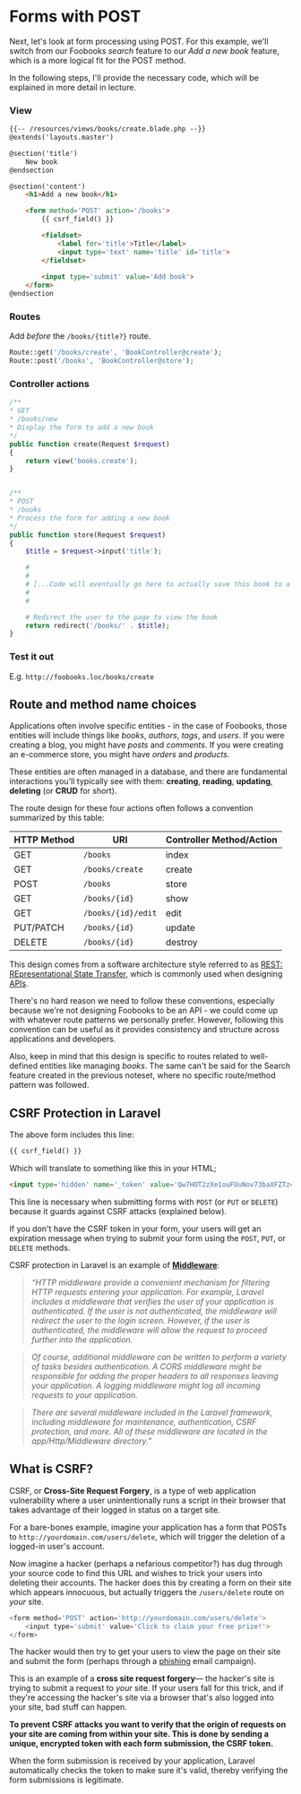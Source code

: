 # Forms with POST
Next, let's look at form processing using POST. For this example, we'll switch from our Foobooks *search* feature to our *Add a new book* feature, which is a more logical fit for the POST method.

In the following steps, I'll provide the necessary code, which will be explained in more detail in lecture.


### View
```html
{{-- /resources/views/books/create.blade.php --}}
@extends('layouts.master')

@section('title')
    New book
@endsection

@section('content')
    <h1>Add a new book</h1>

    <form method='POST' action='/books'>
        {{ csrf_field() }}

        <fieldset>
            <label for='title'>Title</label>
            <input type='text' name='title' id='title'>
        </fieldset>
        
        <input type='submit' value='Add book'>
    </form>
@endsection
```


### Routes
Add *before* the `/books/{title?}` route.

```php
Route::get('/books/create', 'BookController@create');
Route::post('/books', 'BookController@store');
```

### Controller actions
```php
/**
* GET
* /books/new
* Display the form to add a new book
*/
public function create(Request $request) 
{
    return view('books.create');
}


/**
* POST
* /books
* Process the form for adding a new book
*/
public function store(Request $request) 
{
    $title = $request->input('title');

    #
    #
    # [...Code will eventually go here to actually save this book to a database...]
    #
    #

    # Redirect the user to the page to view the book
    return redirect('/books/' . $title);
}
```

### Test it out
E.g. `http://foobooks.loc/books/create`


## Route and method name choices
Applications often involve specific entities - in the case of Foobooks, those entities will include things like *books*, *authors*, *tags*, and *users*. If you were creating a blog, you might have *posts* and *comments*. If you were creating an e-commerce store, you might have *orders* and *products*.

These entities are often managed in a database, and there are fundamental interactions you'll typically see with them: **creating**, **reading**, **updating**, **deleting** (or **CRUD** for short).

The route design for these four actions often follows a convention summarized by this table:

HTTP Method | URI              | Controller Method/Action
----------|--------------------|--------------
GET       | `/books`           | index
GET       | `/books/create`    | create
POST      | `/books`           | store
GET       | `/books/{id}`      | show
GET       | `/books/{id}/edit` | edit
PUT/PATCH | `/books/{id}`      | update
DELETE    | `/books/{id}`      | destroy

This design comes from a software architecture style referred to as [REST: REpresentational State Transfer](https://en.wikipedia.org/wiki/Representational_state_transfer), which is commonly used when designing [APIs](https://en.wikipedia.org/wiki/Application_programming_interface). 

There's no hard reason we need to follow these conventions, especially because we're not designing Foobooks to be an API - we could come up with whatever route patterns we personally prefer. However, following this convention can be useful as it provides consistency and structure across applications and developers.

Also, keep in mind that this design is specific to routes related to well-defined entities like managing *books*. The same can't be said for the Search feature created in the previous noteset, where no specific route/method pattern was followed. 


## CSRF Protection in Laravel
The above form includes this line:

```html
{{ csrf_field() }}
```

Which will translate to something like this in your HTML;

```html
<input type='hidden' name='_token' value='Qw7HOT2zXe1ouFUuNov73baXFZTz4nHdf0CyJvZe'>
```

This line is necessary when submitting forms with `POST` (or `PUT` or `DELETE`) because it guards against CSRF attacks (explained below).

If you don't have the CSRF token in your form, your users will get an expiration message when trying to submit your form using the `POST`, `PUT`, or `DELETE` methods.

CSRF protection in Laravel is an example of [__Middleware__](http://laravel.com/docs/middleware#terminable-middleware):

> *&ldquo;HTTP middleware provide a convenient mechanism for filtering HTTP requests entering your application. For example, Laravel includes a middleware that verifies the user of your application is authenticated. If the user is not authenticated, the middleware will redirect the user to the login screen. However, if the user is authenticated, the middleware will allow the request to proceed further into the application.*

> *Of course, additional middleware can be written to perform a variety of tasks besides authentication. A CORS middleware might be responsible for adding the proper headers to all responses leaving your application. A logging middleware might log all incoming requests to your application.*

> *There are several middleware included in the Laravel framework, including middleware for maintenance, authentication, CSRF protection, and more. All of these middleware are located in the app/Http/Middleware directory.&rdquo;*




## What is CSRF?
CSRF, or __Cross-Site Request Forgery__, is a type of web application vulnerability where a user unintentionally runs a script in their browser that takes advantage of their logged in status on a target site.

For a bare-bones example, imagine your application has a form that POSTs to `http://yourdomain.com/users/delete`, which will trigger the deletion of a logged-in user's account.

Now imagine a hacker (perhaps a nefarious competitor?) has dug through your source code to find this URL and wishes to trick your users into deleting their accounts. The hacker does this by creating a form on their site which appears innocuous, but actually triggers the `/users/delete` route on *your* site.

```php
<form method='POST' action='http://yourdomain.com/users/delete'>
    <input type='submit' value='Click to claim your free prize!'>
</form>
```

The hacker would then try to get your users to view the page on their site and submit the form (perhaps through a [phishing](https://en.wikipedia.org/wiki/Phishing) email campaign).

This is an example of a __cross site request forgery__&mdash; the hacker's site is trying to submit a request to *your* site. If your users fall for this trick, and if they're accessing the hacker's site via a browser that's also logged into your site, bad stuff can happen.

__To prevent CSRF attacks you want to verify that the origin of requests on your site are coming from within your site. This is done by sending a unique, encrypted token with each form submission, the CSRF token.__

When the form submission is received by your application, Laravel automatically checks the token to make sure it's valid, thereby verifying the form submissions is legitimate.

